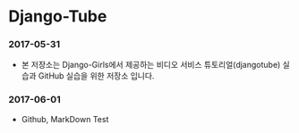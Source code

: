 # Django-Tube


### 2017-05-31
+ 본 저장소는 Django-Girls에서 제공하는 비디오 서비스 튜토리얼(djangotube) 
실습과 GitHub 실습을 위한 저장소 입니다.

### 2017-06-01
+ Github, MarkDown Test